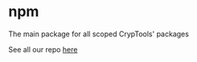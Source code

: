 # npm
The main package for all scoped CrypTools' packages

See all our repo [here](https://github.com/CrypTools)
